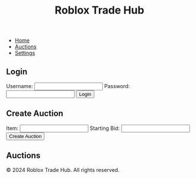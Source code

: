 <!DOCTYPE html>
<html lang="en">
<head>
    <meta charset="UTF-8">
    <meta name="viewport" content="width=device-width, initial-scale=1.0">
    <title>Roblox Trade Hub</title>
    <link rel="stylesheet" href="styles.css">
    <script src="scripts.js" defer></script>
</head>
<body class="light-theme">
    <header>
        <h1>Roblox Trade Hub</h1>
    </header>
    <nav>
        <ul>
            <li><a href="index.html">Home</a></li>
            <li><a href="auction.html">Auctions</a></li>
            <li><a href="settings.html">Settings</a></li>
        </ul>
    </nav>
    <main>
        <section id="login">
            <h2>Login</h2>
            <form id="login-form">
                <label for="username">Username:</label>
                <input type="text" id="username" name="username" required>
                <label for="password">Password:</label>
                <input type="password" id="password" name="password" required>
                <button type="submit">Login</button>
            </form>
        </section>
        <section id="profile" style="display: none;">
            <h2>Profile</h2>
            <p>Username: <span id="profile-username"></span></p>
            <p>RAP: <span id="profile-rap"></span></p>
            <p>Level: <span id="profile-level"></span></p>
        </section>
        <section id="auctions">
            <h2>Create Auction</h2>
            <form id="auction-form">
                <label for="item">Item:</label>
                <input type="text" id="item" name="item" required>
                <label for="starting-bid">Starting Bid:</label>
                <input type="number" id="starting-bid" name="starting-bid" required>
                <button type="submit">Create Auction</button>
            </form>
            <h2>Auctions</h2>
            <ul id="auctions-list"></ul>
        </section>
    </main>
    <footer>
        <p>&copy; 2024 Roblox Trade Hub. All rights reserved.</p>
    </footer>
</body>
</html>
